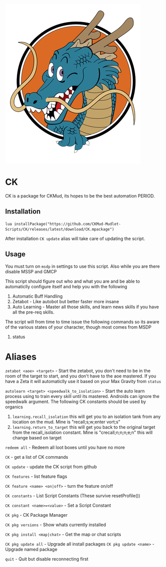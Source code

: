 ![shenron](src/resources/shenron.png)

# CK

CK is a package for CKMud, its hopes to be the best automation PERIOD. 

## Installation

`lua installPackage("https://github.com/CKMud-Mudlet-Scripts/CK/releases/latest/download/CK.mpackage")`

After installation `CK update` alias will take care of updating the script. 

## Usage

You must turn on `msdp` in settings to use this script.  Also while you are there disable MSSP and GMCP

This script should figure out who and what you are and be able to automaticlly configure itself and help you with the following

1. Automatic Buff Handling
2. Zetabot - Like autobot but better faster more insane
3. Auto Learning - Master all those skills, and learn news skills if you have all the pre-req skills. 

The script will from time to time issue the following commands so its aware of the various states of your character, though most comes from MSDP

1. status


# Aliases

`zetabot <aoe> <target>` - Start the zetabot, you don't need to be in the room of the target to start, and you don't have to the aoe mastered. If you have a Zeta it will automaticlly use it based on your Max Gravity from `status`

`autolearn <target> <speedwalk_to_isolation>` - Start the auto learn process using <target> to train every skill until its mastered.  Androids can ignore the speedwalk argument. 
The following CK constants should be used by organics 

1. `learning.recall_isolation` this will get you to an isolation tank from any location on the mud. Mine is "recall;s;w;enter vort;s"
2. `learning.return_to_target` this will get you back to the original target from the recall_isolation constant.  Mine is "crecall;n;n;n;e;n" this will change based on target

`redeem all` - Redeem all loot boxes until you have no more

`CK` - get a list of CK commands

`CK update` - update the CK script from github

`CK features` - list feature flags

`CK feature <name> <on|off>` - turn the feature on/off

`CK constants` - List Script Constants (These survive resetProfile())

`CK constant <name>=<value>` - Set a Script Constant

`CK pkg` - CK Package Manager

`CK pkg versions` - Show whats currently installed

`CK pkg install <map|chat>` - Get the map or chat scripts

`CK pkg update all` - Upgrade all install packages
`CK pkg update <name>` - Upgrade named package

`quit` - Quit but disable reconnecting first
